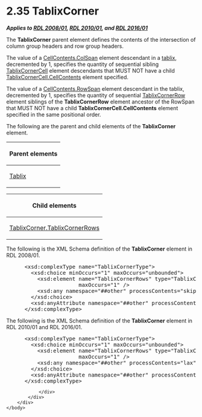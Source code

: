 <html dir="LTR" xmlns:mshelp="http://msdn.microsoft.com/mshelp" xmlns:ddue="http://ddue.schemas.microsoft.com/authoring/2003/5" xmlns:xlink="http://www.w3.org/1999/xlink" xmlns:tool="http://www.microsoft.com/tooltip">
    <head>
        <meta http-equiv="Content-Type" content="text/html; CHARSET=utf-8"></meta>
        <meta name="save" content="history"></meta>
        <title>2.35 TablixCorner</title>
        <xml>
            <mshelp:toctitle title="2.35 TablixCorner"></mshelp:toctitle>
            <mshelp:rltitle title="[MS-RDL]: TablixCorner"></mshelp:rltitle>
            <mshelp:keyword index="A" term="9512a2e6-b1e9-40f6-845a-41b4bf1bc123"></mshelp:keyword>
            <mshelp:attr name="DCSext.ContentType" value="open specification"></mshelp:attr>
            <mshelp:attr name="AssetID" value="9512a2e6-b1e9-40f6-845a-41b4bf1bc123"></mshelp:attr>
            <mshelp:attr name="TopicType" value="kbRef"></mshelp:attr>
            <mshelp:attr name="DCSext.Title" value="[MS-RDL]: TablixCorner" />
        </xml>
    </head>
    <body>
        <div id="header">
            <h1 class="heading">2.35 TablixCorner</h1>
        </div>
        <div id="mainSection">
            <div id="mainBody">
                <div id="allHistory" class="saveHistory"></div>
                <div id="sectionSection0" class="section" name="collapseableSection">
                    

<p><b><i>Applies to </i></b><a href="1e855f94-4617-47e4-b89e-0856c6cb420f.md"><b><i>RDL 2008/01</i></b></a><b><i>,
</i></b><a href="3428e690-a348-4ec7-8a6a-8efb42d2cdee.md"><b><i>RDL 2010/01</i></b></a><b><i>,
and </i></b><a href="52ce3983-2bfc-4e72-9359-42aaf5fe4509.md"><b><i>RDL 2016/01</i></b></a></p>

<p>The <b>TablixCorner</b> parent element defines the contents
of the intersection of column group headers and row group headers. </p>

<p>The value of a <a href="3ffb0387-2dd7-4b21-b36d-6df8fd0a0887.md">CellContents.ColSpan</a>
element descendant in a <a href="b2482b3f-74ab-4ca8-a9e5-c07955011743.md#gt_f9f5d4be-2a9e-4556-90f6-d4ed1678f0b4">tablix</a>,
decremented by 1, specifies the quantity of sequential sibling <a href="6cdfb648-977b-4e6a-9316-19e8d45b6c10.md">TablixCornerCell</a> element
descendants that MUST NOT have a child <a href="9cc3c555-d468-460f-8a90-f144b07495b4.md">TablixCornerCell.CellContents</a>
element specified. </p>

<p>The value of a <a href="86a03c35-d5eb-4e30-be28-f8219e73fa30.md">CellContents.RowSpan</a>
element descendant in the tablix, decremented by 1, specifies the quantity of
sequential <a href="079f1814-7516-4b42-82be-00126e990972.md">TablixCornerRow</a>
element siblings of the <b>TablixCornerRow</b> element ancestor of the <mshelp:link keywords="c08406c7-cca5-4a3f-8b43-45a19ee5b96e" tabindex="0">RowSpan</mshelp:link>
that MUST NOT have a child <b>TablixCornerCell.CellContents</b> element
specified in the same positional order. </p>

<p>The following are the parent and child elements of the <b>TablixCorner</b>
element.</p>

<table>
 <thead>
  <tr>
   <th>
   <p>Parent elements</p>
   </th>
  </tr>
 </thead>
 <tr>
  <td>
  <p><a href="e42fb86e-799a-4202-8845-ac38831efccb.md">Tablix</a></p>
  </td>
 </tr>
</table>

<p> </p>

<table>
 <thead>
  <tr>
   <th>
   <p>Child elements</p>
   </th>
  </tr>
 </thead>
 <tr>
  <td>
  <p><a href="bb29903a-86c7-439e-9c4e-92fd2892f9d5.md">TablixCorner.TablixCornerRows</a></p>
  </td>
 </tr>
</table>

<p>The following is the XML Schema definition of the <b>TablixCorner</b>
element in RDL 2008/01.</p>

<dl>
<dd>
<div><pre> &lt;xsd:complexType name=&quot;TablixCornerType&quot;&gt;
   &lt;xsd:choice minOccurs=&quot;1&quot; maxOccurs=&quot;unbounded&quot;&gt;
     &lt;xsd:element name=&quot;TablixCornerRows&quot; type=&quot;TablixCornerRowsType&quot; minOccurs=&quot;1&quot; 
                  maxOccurs=&quot;1&quot; /&gt;
     &lt;xsd:any namespace=&quot;##other&quot; processContents=&quot;skip&quot; /&gt;
   &lt;/xsd:choice&gt;
   &lt;xsd:anyAttribute namespace=&quot;##other&quot; processContents=&quot;skip&quot; /&gt;
 &lt;/xsd:complexType&gt;
</pre></div>
</dd></dl>

<p>The following is the XML Schema definition of the <b>TablixCorner</b>
element in RDL 2010/01 and RDL 2016/01.</p>

<dl>
<dd>
<div><pre> &lt;xsd:complexType name=&quot;TablixCornerType&quot;&gt;
   &lt;xsd:choice minOccurs=&quot;1&quot; maxOccurs=&quot;unbounded&quot;&gt;
     &lt;xsd:element name=&quot;TablixCornerRows&quot; type=&quot;TablixCornerRowsType&quot; minOccurs=&quot;1&quot; 
                  maxOccurs=&quot;1&quot; /&gt;
     &lt;xsd:any namespace=&quot;##other&quot; processContents=&quot;lax&quot; /&gt;
   &lt;/xsd:choice&gt;
   &lt;xsd:anyAttribute namespace=&quot;##other&quot; processContents=&quot;lax&quot; /&gt;
 &lt;/xsd:complexType&gt;
</pre></div>
</dd></dl>


                </div>
            </div>
        </div>
    </body>
</html>